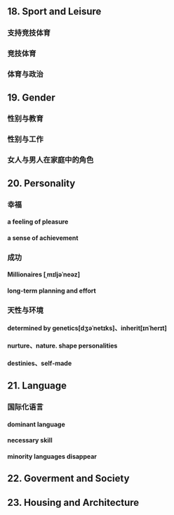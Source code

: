 
## 18. Sport and Leisure

### 支持竞技体育

### 竞技体育

### 体育与政治

## 19. Gender

### 性别与教育

### 性别与工作

### 女人与男人在家庭中的角色

## 20. Personality

### 幸福

#### a feeling of pleasure

#### a sense of achievement

### 成功

#### Millionaires  [ˌmɪljəˈneəz]

#### long-term planning and effort

### 天性与环境

#### determined by genetics[dʒəˈnetɪks]、inherit[ɪnˈherɪt]

#### nurture、nature. shape personalities

#### destinies、self-made

## 21. Language

### 国际化语言

#### dominant language

#### necessary skill

#### minority languages disappear

## 22. Goverment and Society

## 23. Housing and Architecture



